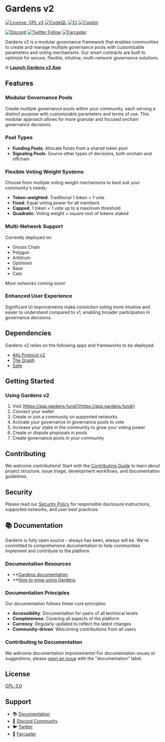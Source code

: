 # Gardens v2

[![License: GPL v3](https://img.shields.io/badge/License-GPLv3-blue.svg)](https://www.gnu.org/licenses/gpl-3.0) [![CodeQL](https://github.com/1Hive/gardens-v2/actions/workflows/github-code-scanning/codeql/badge.svg)](https://github.com/1Hive/gardens-v2/actions/workflows/github-code-scanning/codeql)
[![CI](https://github.com/1Hive/gardens-v2/actions/workflows/ci.yaml/badge.svg)](https://github.com/1Hive/gardens-v2/actions/workflows/ci.yaml)
[![Copilot](https://github.com/1Hive/gardens-v2/actions/workflows/copilot-swe-agent/copilot/badge.svg)](https://github.com/1Hive/gardens-v2/actions/workflows/copilot-swe-agent/copilot)

[![Discord](https://img.shields.io/discord/749888500467054356?label=Discord&logo=discord&logoColor=white&color=7389D8&style=flat)](https://discord.gg/tJWPg69ZWG)
[![Twitter Follow](https://img.shields.io/twitter/follow/gardens_fund?style=social)](https://twitter.com/gardens_fund)
[![Farcaster](https://img.shields.io/badge/Farcaster-Protocol-purple?logo=farcaster&logoColor=white&labelColor=8A63D2)](https://farcaster.xyz/gardens)

Gardens v2 is a modular governance framework that enables communities to create and manage multiple governance pools with customizable parameters and voting mechanisms. Our smart contracts are built to optimize for secure, flexible, intuitive, multi-network governance solutions.

🌐 **[Launch Gardens v2 App](https://app.gardens.fund/)**

## Features

### Modular Governance Pools

Create multiple governance pools within your community, each serving a distinct purpose with customizable parameters and terms of use. This modular approach allows for more granular and focused onchain governance decisions.

### Pool Types

- **Funding Pools**: Allocate funds from a shared token pool
- **Signaling Pools**: Source other types of decisions, both onchain and offchain

### Flexible Voting Weight Systems

Choose from multiple voting weight mechanisms to best suit your community's needs:

- **Token-weighted**: Traditional 1 token = 1 vote
- **Fixed**: Equal voting power for all members
- **Capped**: 1 token = 1 vote up to a maximum threshold
- **Quadratic**: Voting weight = square root of tokens staked

### Multi-Network Support

Currently deployed on:

- Gnosis Chain
- Polygon
- Arbitrum
- Optimism
- Base
- Celo

_More networks coming soon!_

### Enhanced User Experience

Significant UI improvements make conviction voting more intuitive and easier to understand compared to v1, enabling broader participation in governance decisions.

## Dependencies

Gardens v2 relies on the following apps and frameworks to be deployed:

- [Allo Protocol v2](https://www.gitcoin.co/blog/allo-gitcoins-newest-protocol)
- [The Graph](https://thegraph.com/)
- [Safe](https://safe.global/)

## Getting Started

### Using Gardens v2

1. Visit [https://app.gardens.fund/](https://app.gardens.fund/)
2. Connect your wallet
3. Create or join a community on supported networks
4. Activate your governance in governance pools to vote
5. Increase your stake in the community to grow your voting power
6. Create or dispute proposals in pools
7. Create governance pools in your community

## Contributing

We welcome contributions! Start with the [Contributing Guide](./CONTRIBUTING.md) to learn about project structure, issue triage, development workflows, and documentation guidelines.

## Security

Please read our [Security Policy](./SECURITY.md) for responsible disclosure instructions, supported networks, and user best practices.

## 📚 Documentation

Gardens is fully open source - always has been, always will be. We're committed to comprehensive documentation to help communities implement and contribute to the platform.

### Documentation Resources

- \*\*[Gardens documentation](https://docs.gardens.fund)
- \*\*[How to grow using Gardens](https://1hive-gardens.notion.site/How-to-grow-using-Gardens-84be339e761d462085dcb27db12d1c4c)

### Documentation Principles

Our documentation follows these core principles:

- **Accessibility**: Documentation for users of all technical levels
- **Completeness**: Covering all aspects of the platform
- **Currency**: Regularly updated to reflect the latest changes
- **Community-driven**: Welcoming contributions from all users

### Contributing to Documentation

We welcome documentation improvements! For documentation issues or suggestions, please [open an issue](https://github.com/1Hive/gardens-v2/issues/new?labels=documentation) with the "documentation" label.

## License

[GPL-3.0](https://github.com/1Hive/gardens-v2?tab=GPL-3.0-1-ov-file#readme)

## Support

- 📚 [Documentation](https://docs.gardens.fund)
- 💬 [Discord Community](https://discord.gg/tJWPg69ZWG)
- 🐦 [Twitter](https://twitter.com/gardens_fund)
- 🌌 [Farcaster](https://farcaster.xyz/gardens)
